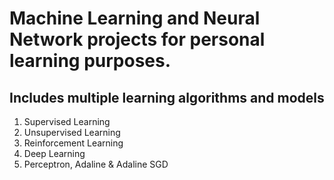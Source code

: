 # Machine Learning and Neural Network projects for personal learning purposes.
## Includes multiple learning algorithms and models
1. Supervised Learning
2. Unsupervised Learning
3. Reinforcement Learning
4. Deep Learning
5. Perceptron, Adaline & Adaline SGD